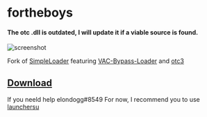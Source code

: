 # fortheboys
#### The otc .dll is outdated, I will update it if a viable source is found. 

![screenshot](https://user-images.githubusercontent.com/51123580/120172699-9b3ba580-c203-11eb-8584-368a38619864.png)

Fork of [SimpleLoader](https://github.com/WilsonPublic/SimpleLoader) featuring [VAC-Bypass-Loader](https://github.com/danielkrupinski/VAC-Bypass-Loader) and [otc3](https://mega.nz/file/Dh4AzRpZ#oNqjp2limi3n3nKbPONmN9I2R_DzIieJ6K_XWRgmWvk)

## [Download](https://github.com/doonayy/fortheboys/releases)

If you neeld help elondogg#8549
For now, I recommend you to use [launchersu](https://discord.gg/GMzURbGS3D)
